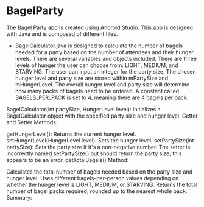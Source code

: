 # BagelParty
The Bagel Party app is created using Android Studio. This app is designed with Java and is composed of different files.

- BagelCalculator.java is designed to calculate the number of bagels needed for a party based on the number of attendees and their hunger levels. There are several variables and objects included. There are three levels of hunger the user can choose from: LIGHT, MEDIUM, and STARVING. The user can input an integer for the party size. The chosen hunger level and party size are stored within mPartySize and mHungerLevel. The overall hunger level and party size will determine how many packs of bagels need to be ordered. A constant called BAGELS_PER_PACK is set to 4, meaning there are 4 bagels per pack.
  
BagelCalculator(int partySize, HungerLevel level): Initializes a BagelCalculator object with the specified party size and hunger level.
Getter and Setter Methods:

getHungerLevel(): Returns the current hunger level.
setHungerLevel(HungerLevel level): Sets the hunger level.
setPartySize(int partySize): Sets the party size if it's a non-negative number.
The setter is incorrectly named setPartySize() but should return the party size; this appears to be an error.
getTotalBagels() Method:

Calculates the total number of bagels needed based on the party size and hunger level.
Uses different bagels-per-person values depending on whether the hunger level is LIGHT, MEDIUM, or STARVING.
Returns the total number of bagel packs required, rounded up to the nearest whole pack.
Summary:

